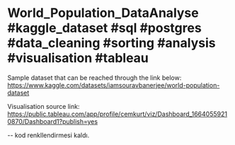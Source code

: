 # World_Population_DataAnalyse #kaggle_dataset #sql #postgres #data_cleaning #sorting #analysis #visualisation #tableau

Sample dataset that can be reached through the link below:
https://www.kaggle.com/datasets/iamsouravbanerjee/world-population-dataset

Visualisation source link:
https://public.tableau.com/app/profile/cemkurt/viz/Dashboard_16640559210870/Dashboard1?publish=yes


-- kod renkllendirmesi kaldı.
